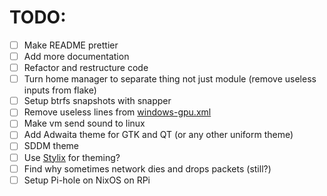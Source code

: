 # TODO:

- [ ] Make README prettier
- [ ] Add more documentation
- [ ] Refactor and restructure code
- [ ] Turn home manager to separate thing not just module (remove useless inputs
      from flake)
- [ ] Setup btrfs snapshots with snapper
- [ ] Remove useless lines from
      [windows-gpu.xml](https://github.com/ch4og/nixos-config/blob/main/vm/windows-gpu/windows-gpu.xml)
- [ ] Make vm send sound to linux
- [ ] Add Adwaita theme for GTK and QT (or any other uniform theme)
- [ ] SDDM theme
- [ ] Use [Stylix](https://github.com/danth/stylix) for theming?
- [ ] Find why sometimes network dies and drops packets (still?)
- [ ] Setup Pi-hole on NixOS on RPi
